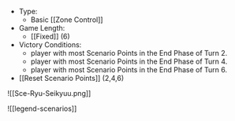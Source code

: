 - Type:
	- Basic [[Zone Control]]
- Game Length:
	- [[Fixed]] (6)
- Victory Conditions:
	- player with most Scenario Points in the End Phase of Turn 2.
	- player with most Scenario Points in the End Phase of Turn 4.
	- player with most Scenario Points in the End Phase of Turn 6.
- [[Reset Scenario Points]] (2,4,6)

![[Sce-Ryu-Seikyuu.png]]

![[legend-scenarios]]